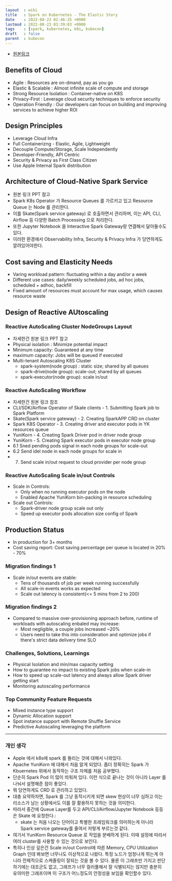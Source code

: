 ```yaml
---
layout  : wiki
title   : Spark on Kubernetes - The Elastic Story
date    : 2022-08-23 02:46:35 +0900
lastmod : 2022-08-23 03:39:03 +0900
tags    : [spark, kubernetes, k8s, kubecon]
draft   : false
parent  : kubecon
---
```


- [원본링크](https://youtu.be/n7WeoTJq-40)

## Benefits of Cloud
- Agile : Resources are on-dmand, pay as you go
- Elastic & Scalable : Almost infinite scale of compute and storage
- Strong Resource Isolation : Container-native on K8S
- Privacy-First : Leverage cloud security techniques to enforce security
- Operation Friendly : Our developers can focus on building and improving services to achieve higher ROI

## Design Principles
- Leverage Cloud Infra
- Full Containerizng - Elastic, Agile, Lightweight
- Decouple Compute/Storage, Scale Independently
- Developer-Friendly, API Centric
- Security & Privacy as First Class Citizen
- Use Apple Internal Spark distribution

## Architecture of Cloud-Native Spark Service
- 원본 링크 PPT 참고
- Spark K8s Operator 가 Resource Queues 를 가르키고 있고 Resource Queue 는 Node 를 관리한다.
- 이를 Skate(Spark service gateway) 로 호출하면서 관리하며, 이는 API, CLI, Airflow 등 다양한 Batch Processing 으로 처리한다.
- 또한 Jupyter Notebook 을 Interactive Spark Gateway랑 연결해서 달아둘수도 있다.
- 이러한 환경에서 Observability Infra, Security & Privacy Infra 가 당연하게도 깔려있어야한다.

## Cost saving and Elasticity Needs
- Varing workload pattern: fluctuating within a day and/or a week
- Different use cases: daily/weekly scheduled jobs, ad hoc jobs, scheduled + adhoc, backfill
- Fixed amount of resources must account for max usage, which causes resource waste

## Design of Reactive AUtoscaling
### Reactive AutoScaling Cluster NodeGroups Layout
- 자세한건 원본 링크 PPT 참고
- Physical isolation : Minimize potential impact
- Minimum capacity: Guaranteed at any time
- maximum capacity: Jobs will be queued if executed
- Multi-tenant Autoscaling K8S Cluster
  - spark-system(node group) : static size; shared by all queues
  - spark-drive(node group): scale-out; shared by all queues
  - spark-executor(node group): scale in/out

### Reactive AutoScaling Workflow
- 자세한건 원본 링크 참조
- CLI/SDK/Airflow Operator of Skate clients - 1. Submitting Spark job to Spark Platform
- Skate(Spark service gateway) - 2. Creating SparkAPP CRD on cluster
- Spark K8S Operator - 3. Creating driver and executor pods in YK resources queue
- YuniKorn - 4. Creating Spark Driver pod in driver node group
- YuniKorn - 5. Creating Spark executor pods in executor node group
- 6.1 Sned pending pods signal in each node groups for scale-out
- 6.2 Send idel node in each node groups for scale in
- 7. Send scale in/out request to cloud provider per node group

### Reactive AutoScaling Scale in/out Controls
- Scale in Controls:
  - Only when no running executor pods on the node
  - Enabled Apache YuniKorn bin-packing in resource scheduling
- Scale out Controls:
  - Spark-driver node group scale out only
  - Speed up executor pods allocation size config of Spark

## Production Status
- In production for 3+ months
- Cost saving report: Cost saving percentage per queue is located in 20% - 70%

### Migration findings 1
- Scale in/out events are stable:
  - Tens of thousands of job per week running successfully
  - All scale-in events works as expected
  - Scale out latency is consistent(<= 5 mins from 2 to 200)

### Migration findings 2
- Compared to massive over-provisioning approach before, runtime of workloads with autoscaling enbaled may increase:
  - Most negligible, a couple jobs increased ~20%
  - Users need to take this into consideration and optimize jobs if there's strict data delivery time SLO

### Challenges, Solutions, Learnings
- Physical Isolation and min/max capacity setting
- How to guarantee no impact to existing Spark jobs when scale-in
- How to speed up scale-out latency and always allow Spark driver getting start
- Monitoring autoscaling performance

### Top Community Feature Requests
- Mixed instance type support
- Dynamic Allocation support
- Spot instance support with Remote Shuffle Service
- Predictive Autoscaling leveraging the platform

---
### 개인 생각
- Apple 에서 k8s에 spark 를 돌리는 것에 대해서 나와있다.
- Apache YuniKorn 에 대해서 처음 알게 되었다. 좀더 정확히는 Spark 가 Kbuernetes 위에서 동작하는 구조 자체를 처음 공부했다.
- 단순히 Spark Pod 이 많이 띄워져 있다. 이런 식으로 끝나는 것이 아니라 Layer 를 나눠서 설명해준 점이 좋았다.
- 뭐 당연하게도 CRD 로 관리하고 있었다.
- 대충 요약하자면, Spark 를 그냥 동작시키게 되면 skew 현상이 너무 심하고 이는 리소스가 남는 상황에서도 이를 잘 활용하지 못하는 것을 의미한다.
- 따라서 중간에 Queue Layer를 두고 API/CLI/Airflow/Jupyter Notebook 등등은 Skate 에 요청한다.:
  - skate 는 처음 나오는 단어이고 특별한 프레임워크를 의미하는게 아니라 Spark service gateway를 줄여서 저렇게 부르는것 같다.
- 여기서 YuniKorn Resource Queue 로 작업을 분배하게 된다. 이때 설정에 따라서 여러 cluster를 사용할 수 있는 것으로 보인다.
- 특히나 인상 깊은건 Scale in/out Control에 따른 Memory, CPU Utilization Graph 인데 봐보면 너무나도 이상적으로 나왔다. 특정 노드가 엄청나게 뛰는게 아니라 전체적으로 스케줄링이 잘되는 것을 볼 수 있다. 물론 이 그래프만 가지고 판단하기에는 대조군도 없고, 그래프가 너무 컬러풀해서 잘 식별되지는 않지만 충분히 유의미한 그래프이며 이 구조가 어느정도의 안정성을 보임을 확인할수 있다.
